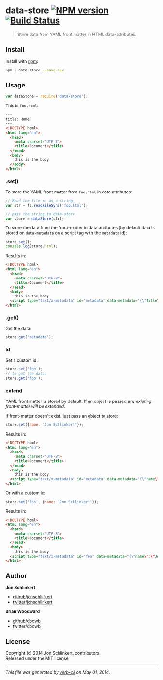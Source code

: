 # data-store [![NPM version](https://badge.fury.io/js/data-store.png)](http://badge.fury.io/js/data-store)  [![Build Status](https://travis-ci.org/jonschlinkert/data-store.png)](https://travis-ci.org/jonschlinkert/data-store) 

> Store data from YAML front matter in HTML data-attributes.

## Install
Install with [npm](npmjs.org):

```bash
npm i data-store --save-dev
```


## Usage

```js
var dataStore = require('data-store');
```

This is `foo.html`:

```html
---
title: Home
---
<!DOCTYPE html>
<html lang="en">
  <head>
    <meta charset="UTF-8">
    <title>Document</title>
  </head>
  <body>
    this is the body
  </body>
</html>
```

### .set()

To store the YAML front matter from `foo.html` in data attributes:


```js
// Read the file in as a string
var str = fs.readFileSync('foo.html');

// pass the string to data-store
var store = dataStore(str);
```

To store the data from the front-matter in data attributes (by default data is stored on `data-metadata` on a script tag with the `metadata` id):

```js
store.set();
console.log(store.html);
```
Results in:

```html
<!DOCTYPE html>
<html lang="en">
  <head>
    <meta charset="UTF-8">
    <title>Document</title>
  </head>
  <body>
    this is the body
  <script type="text/x-metadata" id="metadata" data-metadata="{\"title\":\"Home\"}"></script></body>
</html>
```

### .get()

Get the data:

```js
store.get('metadata');
```

### id

Set a custom id:

```js
store.set('foo');
// to get the data:
store.get('foo');
```

### extend

YAML front matter is stored by default. If an object is passed any _existing front-matter will be extended_.

If front-matter doesn't exist, just pass an object to store:

```js
store.set({name: 'Jon Schlinkert'});
```
Results in:

```html
<!DOCTYPE html>
<html lang="en">
  <head>
    <meta charset="UTF-8">
    <title>Document</title>
  </head>
  <body>
    this is the body
  <script type="text/x-metadata" id="metadata" data-metadata="{\"name\":\"Jon Schlinkert\"}"></script></body>
</html>
```

Or with a custom id:

```js
store.set('foo', {name: 'Jon Schlinkert'});
```

Results in:

```html
<!DOCTYPE html>
<html lang="en">
  <head>
    <meta charset="UTF-8">
    <title>Document</title>
  </head>
  <body>
    this is the body
  <script type="text/x-metadata" id="foo" data-metadata="{\"name\":\"Jon Schlinkert\"}"></script></body>
</html>
```

## Author

**Jon Schlinkert**

+ [github/jonschlinkert](https://github.com/jonschlinkert)
+ [twitter/jonschlinkert](http://twitter.com/jonschlinkert)

**Brian Woodward**

+ [github/doowb](https://github.com/doowb)
+ [twitter/doowb](http://twitter.com/doowb)


## License
Copyright (c) 2014 Jon Schlinkert, contributors.  
Released under the MIT license

***

_This file was generated by [verb-cli](https://github.com/assemble/verb-cli) on May 01, 2014._